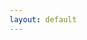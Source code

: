 ```yaml
---
layout: default
---
```





<link rel="stylesheet" href="https://maxcdn.bootstrapcdn.com/font-awesome/4.5.0/css/font-awesome.min.css">
<div id=""> 
        <a href="https://www.facebook.com/sharer/sharer.php?u={{ site.url }}{{ page.url }}" onclick="window.open(this.href, 'mywin',
'left=20,top=20,width=500,height=500,toolbar=1,resizable=0'); return false;" ><i class="fa fa-facebook-square fa"></i></a>
        <a href="" ><i class="fa fa-twitter-square fa"></i></a>
        <a href="" ><i class="fa fa-github-square fa"></i></a>
        <a href="" ><i class="fa fa-reddit-square fa"></i></a>                                 
        <a href="" ><i class="fa fa-envelope-square fa"></i></a>                                  
</div>


